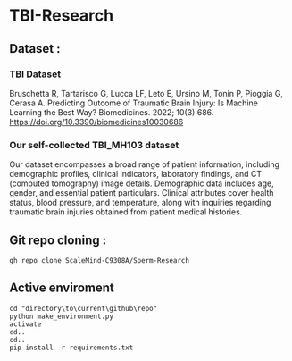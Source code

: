 # TBI-Research
## Dataset : 
### TBI Dataset
Bruschetta R, Tartarisco G, Lucca LF, Leto E, Ursino M, Tonin P, Pioggia G, Cerasa A. Predicting Outcome of Traumatic Brain Injury: Is Machine Learning the Best Way? Biomedicines. 2022; 10(3):686. https://doi.org/10.3390/biomedicines10030686
### Our self-collected TBI\_MH103 dataset
Our dataset encompasses a broad range of patient information, including demographic profiles, clinical indicators, laboratory findings, and CT (computed tomography) image details. Demographic data includes age, gender, and essential patient particulars. Clinical attributes cover health status, blood pressure, and temperature, along with inquiries regarding traumatic brain injuries obtained from patient medical histories. 
## Git repo cloning :

```
gh repo clone ScaleMind-C9308A/Sperm-Research
```
## Active enviroment
```
cd "directory\to\current\github\repo"
python make_environment.py
activate
cd..
cd..
pip install -r requirements.txt
```

